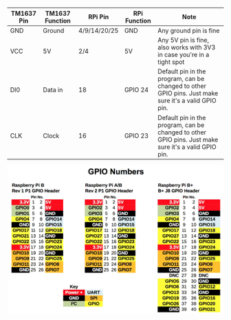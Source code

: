 | TM1637 Pin | TM1637 Function | RPi Pin | RPi Function | Note |
| --- | --- | --- | --- | --- |
| GND | Ground  | 4/9/14/20/25 | GND     | Any ground pin is fine |
| VCC | 5V      | 2/4          | 5V      | Any 5V pin is fine, also works with 3V3 in case you're in a tight spot |
| DI0 | Data in | 18           | GPIO 24 | Default pin in the program, can be changed to other GPIO pins. Just make sure it's a valid GPIO pin. |
| CLK | Clock   | 16           | GPIO 23 | Default pin in the program, can be changed to other GPIO pins. Just make sure it's a valid GPIO pin. |


 ![Alt Text](https://github.com/Sierra007117/KG-6Sleipnir/blob/master/GPIO.jpg)
